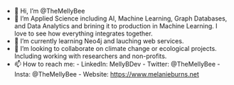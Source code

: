 - 👋 Hi, I’m @TheMellyBee
- 👀 I’m Applied Science including AI, Machine Learning, Graph Databases, and Data Analytics and brining it to production in Machine Learning. I love to see how everything integrates together.
- 🌱 I’m currently learning Neo4j and lauching web services.
- 💞️ I’m looking to collaborate on climate change or ecological projects. Including working with researchers and non-profits.
- 📫 How to reach me:
      - LinkedIn: MellyBDev
      - Twitter: @TheMellyBee
      - Insta: @TheMellyBee
      - Website: https://www.melanieburns.net

<!---
TheMellyBee/TheMellyBee is a ✨ special ✨ repository because its `README.md` (this file) appears on your GitHub profile.
You can click the Preview link to take a look at your changes.
--->
